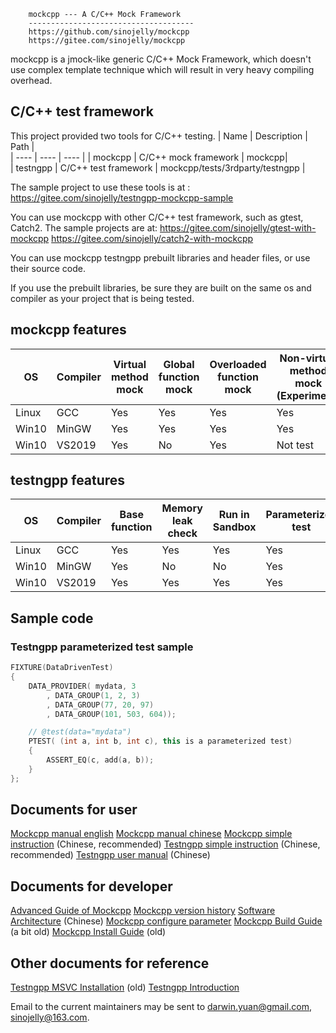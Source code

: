 
		mockcpp --- A C/C++ Mock Framework
		-------------------------------------
		https://github.com/sinojelly/mockcpp
		https://gitee.com/sinojelly/mockcpp


mockcpp is a jmock-like generic C/C++ Mock Framework, which doesn't use complex template technique which will result in very heavy compiling overhead.

## C/C++ test framework 
This project provided two tools for C/C++ testing.
| Name     | Description   |   Path       |         
| ----     | ----   | ----                 |
| mockcpp  | C/C++ mock framework | mockcpp|  
| testngpp | C/C++ test framework | mockcpp/tests/3rdparty/testngpp |

The sample project to use these tools is at : 
https://gitee.com/sinojelly/testngpp-mockcpp-sample

You can use mockcpp with other C/C++ test framework, such as gtest, Catch2. The sample projects are at:
https://gitee.com/sinojelly/gtest-with-mockcpp
https://gitee.com/sinojelly/catch2-with-mockcpp

You can use mockcpp testngpp prebuilt libraries and header files, or use their source code.

If you use the prebuilt libraries, be sure they are built on the same os and compiler as your project that is being tested.

## mockcpp features
|  OS    | Compiler | Virtual method mock | Global function mock | Overloaded function mock | Non-virtual method mock (Experiment) |
|  ----  | ----     |         ----  |    ----  |   ----      |   ----                |
|Linux   | GCC      |  Yes          | Yes      |   Yes       |  Yes                  |
|Win10   | MinGW    |  Yes          | Yes      |   Yes       |  Yes                  |
|Win10   | VS2019   |  Yes          | No       |   Yes       |  Not test                  |

## testngpp features

|OS|Compiler|Base function| Memory leak check |Run in Sandbox| Parameterized test |
|----|----  |----         |----     |----     |----          |
|Linux|GCC  |Yes          |Yes      |Yes      | Yes          |
|Win10|MinGW|Yes          |No       |No       | Yes          |
|Win10|VS2019|Yes         |Yes      |Yes      | Yes          |

## Sample code
### Testngpp parameterized test sample
``` c++
FIXTURE(DataDrivenTest)
{
	DATA_PROVIDER( mydata, 3
		, DATA_GROUP(1, 2, 3) 
		, DATA_GROUP(77, 20, 97) 
		, DATA_GROUP(101, 503, 604));

	// @test(data="mydata")
	PTEST( (int a, int b, int c), this is a parameterized test)
	{
		ASSERT_EQ(c, add(a, b));
	}
};
```
## Documents for user
[Mockcpp manual english](docs/EnglishManual.md)
[Mockcpp manual chinese](docs/ChineseVersionManual.md)
[Mockcpp simple instruction](docs/SimpleUserInstruction_zh.md) (Chinese, recommended)
[Testngpp simple instruction](tests/3rdparty/testngpp/docs/SimpleUserInstruction_zh.md) (Chinese, recommended)
[Testngpp user manual](tests/3rdparty/testngpp/docs/ChineseUserManual.md) (Chinese)

## Documents for developer
[Advanced Guide of Mockcpp](docs/AdvancedGuideOfMockcpp.md)
[Mockcpp version history](docs/ProjectHome.md)
[Software Architecture](docs/SoftwareArchitecture.md) (Chinese)
[Mockcpp configure parameter](docs/Installation.md)
[Mockcpp Build Guide](docs/BuildGuide) (a bit old)
[Mockcpp Install Guide](docs/INSTALL) (old)


## Other documents for reference

[Testngpp MSVC Installation](tests/3rdparty/testngpp/docs/InstallationMSVC.md) (old)
[Testngpp Introduction](tests/3rdparty/testngpp/docs/ProjectHome.md)


Email to the current maintainers may be sent to
<darwin.yuan@gmail.com>, <sinojelly@163.com>.

